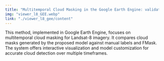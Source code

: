 ```yaml
---
title: "Multitemporal Cloud Masking in the Google Earth Engine: validation results"
img: "viewer_l8_GEE.webp"
link: "./viewer_l8_gee/content"
---
```


This method, implemented in Google Earth Engine, focuses on multitemporal cloud masking for Landsat-8 imagery. It compares cloud masks generated by the proposed model against manual labels and FMask. The system offers interactive visualization and model customization for accurate cloud detection over multiple timeframes.